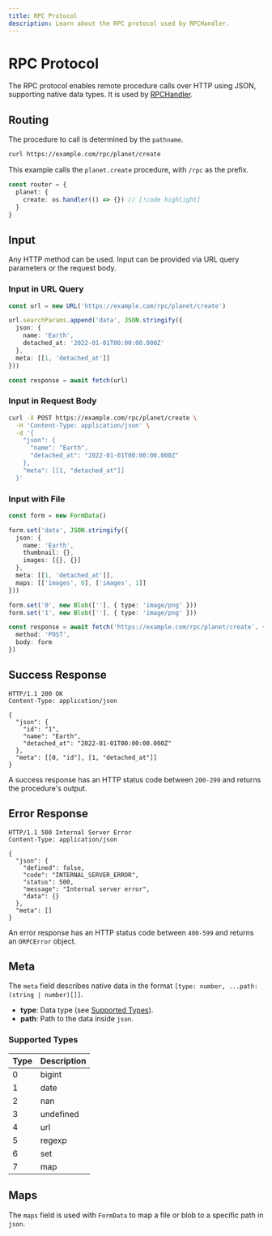 ```yaml
---
title: RPC Protocol
description: Learn about the RPC protocol used by RPCHandler.
---
```


# RPC Protocol

The RPC protocol enables remote procedure calls over HTTP using JSON, supporting native data types. It is used by [RPCHandler](/docs/rpc-handler).

## Routing

The procedure to call is determined by the `pathname`.

```bash
curl https://example.com/rpc/planet/create
```

This example calls the `planet.create` procedure, with `/rpc` as the prefix.

```ts
const router = {
  planet: {
    create: os.handler(() => {}) // [!code highlight]
  }
}
```

## Input

Any HTTP method can be used. Input can be provided via URL query parameters or the request body.

### Input in URL Query

```ts
const url = new URL('https://example.com/rpc/planet/create')

url.searchParams.append('data', JSON.stringify({
  json: {
    name: 'Earth',
    detached_at: '2022-01-01T00:00:00.000Z'
  },
  meta: [[1, 'detached_at']]
}))

const response = await fetch(url)
```

### Input in Request Body

```bash
curl -X POST https://example.com/rpc/planet/create \
  -H 'Content-Type: application/json' \
  -d '{
    "json": {
      "name": "Earth",
      "detached_at": "2022-01-01T00:00:00.000Z"
    },
    "meta": [[1, "detached_at"]]
  }'
```

### Input with File

```ts
const form = new FormData()

form.set('data', JSON.stringify({
  json: {
    name: 'Earth',
    thumbnail: {},
    images: [{}, {}]
  },
  meta: [[1, 'detached_at']],
  maps: [['images', 0], ['images', 1]]
}))

form.set('0', new Blob([''], { type: 'image/png' }))
form.set('1', new Blob([''], { type: 'image/png' }))

const response = await fetch('https://example.com/rpc/planet/create', {
  method: 'POST',
  body: form
})
```

## Success Response

```http
HTTP/1.1 200 OK
Content-Type: application/json

{
  "json": {
    "id": "1",
    "name": "Earth",
    "detached_at": "2022-01-01T00:00:00.000Z"
  },
  "meta": [[0, "id"], [1, "detached_at"]]
}
```

A success response has an HTTP status code between `200-299` and returns the procedure's output.

## Error Response

```http
HTTP/1.1 500 Internal Server Error
Content-Type: application/json

{
  "json": {
    "defined": false,
    "code": "INTERNAL_SERVER_ERROR",
    "status": 500,
    "message": "Internal server error",
    "data": {}
  },
  "meta": []
}
```

An error response has an HTTP status code between `400-599` and returns an `ORPCError` object.

## Meta

The `meta` field describes native data in the format `[type: number, ...path: (string | number)[]]`.

- **type**: Data type (see [Supported Types](#supported-types)).
- **path**: Path to the data inside `json`.

### Supported Types

| Type | Description |
| ---- | ----------- |
| 0    | bigint      |
| 1    | date        |
| 2    | nan         |
| 3    | undefined   |
| 4    | url         |
| 5    | regexp      |
| 6    | set         |
| 7    | map         |

## Maps

The `maps` field is used with `FormData` to map a file or blob to a specific path in `json`.
